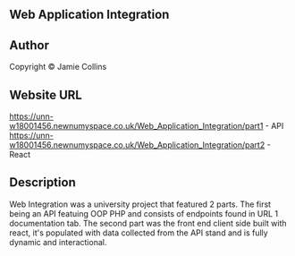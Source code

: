 ## Web Application Integration

## Author
Copyright © Jamie Collins

## Website URL
https://unn-w18001456.newnumyspace.co.uk/Web_Application_Integration/part1 - API
https://unn-w18001456.newnumyspace.co.uk/Web_Application_Integration/part2 - React

## Description
Web Integration was a university project that featured 2 parts. The first being an API featuing OOP PHP and consists of endpoints found in URL 1 documentation tab.
The second part was the front end client side built with react, it's populated with data collected from the API stand and is fully dynamic and interactional.

